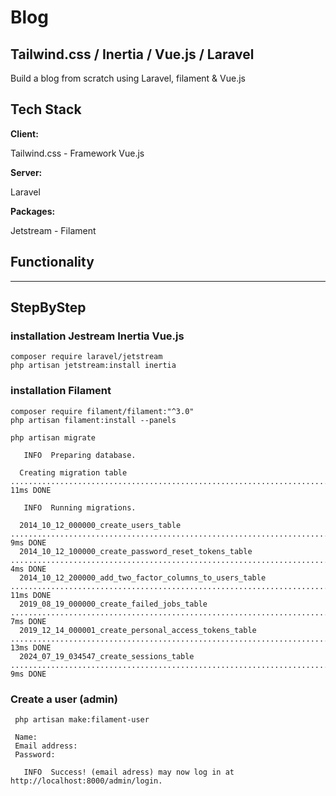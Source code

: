 
# Blog

## Tailwind.css / Inertia / Vue.js / Laravel 
Build a blog from scratch using Laravel, filament & Vue.js

## Tech Stack

**Client:** 

Tailwind.css - Framework Vue.js 

**Server:** 

Laravel 

**Packages:** 

 Jetstream - Filament

## Functionality


--------------------------------

## StepByStep

### installation Jestream Inertia Vue.js

```
composer require laravel/jetstream
php artisan jetstream:install inertia
```

### installation Filament

```
composer require filament/filament:"^3.0"
php artisan filament:install --panels
```

```
php artisan migrate

   INFO  Preparing database.  

  Creating migration table ............................................................................................................... 11ms DONE

   INFO  Running migrations.

  2014_10_12_000000_create_users_table .................................................................................................... 9ms DONE
  2014_10_12_100000_create_password_reset_tokens_table .................................................................................... 4ms DONE
  2014_10_12_200000_add_two_factor_columns_to_users_table ................................................................................ 11ms DONE
  2019_08_19_000000_create_failed_jobs_table .............................................................................................. 7ms DONE
  2019_12_14_000001_create_personal_access_tokens_table .................................................................................. 13ms DONE
  2024_07_19_034547_create_sessions_table ................................................................................................. 9ms DONE
```
 ### Create a user (admin)

```
 php artisan make:filament-user
   
 Name:
 Email address:
 Password:

   INFO  Success! (email adress) may now log in at http://localhost:8000/admin/login.  
```
